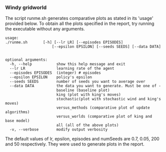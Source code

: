 ### Windy gridworld

The script runme.sh generates comparative plots as stated in its 'usage' provided below. To obtain all the plots specified in the report, try running the executable without any arguments.

```
usage: 
./runme.sh 		 [-h] [--lr LR] [--episodes EPISODES]
                 	 [--epsilon EPSILON] [--seeds SEEDS] [--data DATA]


optional arguments:
  -h, --help           show this help message and exit
  --lr LR              learning rate of the agent
  --episodes EPISODES  (integer) # episodes
  --epsilon EPSILON    policy's epsilon
  --seeds SEEDS        number of seeds you want to average over
  --data DATA          the data you want to generate. Must be one of -
                       baseline (baseline plot)
                       king (plot with king's moves)
                       stochastic(plot with stochastic wind and king's moves)
                       versus_methods (comparative plot of update algorithms)
                       versus_worlds (comparative plot of king and base model)
                       all (all of the above plots)
  -v, --verbose        modify output verbosity
``` 

The default values of lr, epsilon, episodes and numSeeds are 0.7, 0.05, 200 and 50 respectively. They were used to generate plots in the report.
